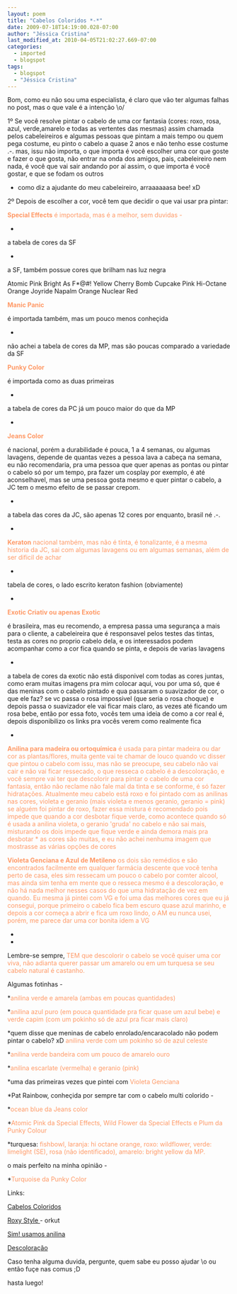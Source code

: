 ```yaml
---
layout: poem
title: "Cabelos Coloridos *-*"
date: 2009-07-18T14:19:00.028-07:00
author: "Jéssica Cristina"
last_modified_at: 2010-04-05T21:02:27.669-07:00
categories:
  - imported
  - blogspot
tags:
  - blogspot
  - "Jéssica Cristina"
---
```


Bom, como eu não sou uma especialista, é claro que vão ter algumas falhas no post, mas o que vale é a intenção \o/

1º Se você resolve pintar o cabelo de uma cor fantasia (cores: roxo, rosa, azul, verde,amarelo e todas as vertentes das mesmas) assim chamada pelos cabeleireiros e algumas pessoas que pintam a mais tempo ou quem pega costume, eu pinto o cabelo a quase 2 anos e não tenho esse costume .-. mas, issu não importa, o que importa é você escolher uma cor que goste e fazer o que gosta, não entrar na onda dos amigos, pais, cabeleireiro nem nada, é você que vai sair andando por aí assim, o que importa é você gostar, e que se fodam os outros

* como diz a ajudante do meu cabeleireiro, arraaaaaasa bee! xD

2º Depois de escolher a cor, você tem que decidir o que vai usar pra pintar:

<span style="color: rgb(255, 153, 102);">**Special Effects**
é importada, mas é a melhor, sem duvidas *-*

*
a tabela de cores da SF

*

a SF, também possue cores que brilham nas luz negra

Atomic Pink
Bright As F*@#! Yellow
Cherry Bomb
Cupcake Pink
Hi-Octane Orange
Joyride
Napalm Orange
Nuclear Red

<span style="color: rgb(255, 153, 102);">**Manic Panic** 

é importada também, mas um pouco menos conheçida

*

não achei a tabela de cores da MP, mas são poucas comparado a variedade da SF

<span style="color: rgb(255, 153, 102);">**Punky Color** 

é importada como as duas primeiras

*

a tabela de cores da PC já um pouco maior do que da MP

*

<span style="color: rgb(255, 153, 102);">**Jeans Color**

é nacional, porém a durabilidade é pouca, 1 a 4 semanas, ou algumas lavagens, depende de quantas vezes a pessoa lava a cabeça na semana, eu não recomendaria, pra uma pessoa que quer apenas as pontas ou pintar o cabelo só por um tempo, pra fazer um cosplay por exemplo, é até aconselhavel, mas se uma pessoa gosta mesmo e quer pintar o cabelo, a JC tem o mesmo efeito de se passar crepom.

*

a tabela das cores da JC, são apenas 12 cores por enquanto, brasil né .-.

*

<span style="color: rgb(255, 153, 102);">**Keraton**
nacional também, mas não é tinta, é tonalizante, é a mesma historia da JC, sai com algumas lavagens ou em algumas semanas, além de ser dificil de achar 

*

tabela de cores, o lado escrito keraton fashion (obviamente)

*

<span style="color: rgb(255, 153, 102);">**Exotic Criativ ou apenas Exotic** 

é brasileira, mas eu recomendo, a empresa passa uma segurança a mais para o cliente, a cabeleireira que é responsavel pelos testes das tintas, testa as cores no proprio cabelo dela, e os interessados podem acompanhar como a cor fica quando se pinta, e depois de varias lavagens

*

a tabela de cores da exotic não está disponivel com todas as cores juntas, como eram muitas imagens pra mim colocar aqui, vou por uma só, que é das meninas com o cabelo pintado e qua passaram o suavizador de cor, o que ele faz? se vc passa o rosa impossivel (que seria o rosa choque) e depois passa o suavizador ele vai ficar mais claro, as vezes até ficando um rosa bebe, então por essa foto, vocês tem uma ideia de como a cor real é, depois disponibilizo os links pra vocês verem como realmente fica

*

<span style="color: rgb(255, 153, 102);">**Anilina para madeira ou ortoquímica**
é usada para pintar madeira ou dar cor as plantas/flores, muita gente vai te chamar de louco quando vc disser que pintou o cabelo com issu, mas não se preocupe, seu cabelo não vai cair e não vai ficar ressecado, o que resseca o cabelo é a descoloração, e você sempre vai ter que descolorir para pintar o cabelo de uma cor fantasia, então não reclame não fale mal da tinta e se conforme, é só fazer hidratações.
Atualmente meu cabelo está roxo e foi pintado com as anilinas nas cores, violeta e geranio (mais violeta e menos geranio, geranio = pink) se alguém foi pintar de roxo, fazer essa mistura é recomendado pois impede que quando a cor desbotar fique verde, como acontece quando só é usada a anilina violeta, o geranio 'gruda' no cabelo e não sai mais, misturando os dois impede que fique verde e ainda demora mais pra desbotar *
as cores são muitas, e eu não achei nenhuma imagem que mostrasse as várias opções de cores

<span style="color: rgb(255, 153, 102);">**Violeta Genciana e Azul de Metileno** 
os dois são remédios e são encontrados facilmente em qualquer farmácia descente que você tenha perto de casa, eles sim ressecam um pouco o cabelo por comter alcool, mas ainda sim tenha em mente que o resseca mesmo é a descoloração, e não há nada melhor nesses casos do que uma hidratação de vez em quando. Eu mesma já pintei com VG e foi uma das melhores cores que eu já consegui, porque primeiro o cabelo fica bem escuro quase azul marinho, e depois a cor começa a abrir e fica um roxo lindo, o AM eu nunca usei, porém, me parece dar uma cor bonita idem a VG 

*

*

Lembre-se sempre, <span style="color: rgb(255, 153, 102);">TEM que descolorir o cabelo se você quiser uma cor viva, não adianta querer passar um amarelo ou em um turquesa se seu cabelo natural é castanho.

Algumas fotinhas *-*

*<span style="color: rgb(255, 153, 102);">anilina verde e amarela (ambas em poucas quantidades)

*<span style="color: rgb(255, 153, 102);">anilina azul puro (em pouca quantidade pra ficar quase um azul bebe) <span style="color: rgb(255, 153, 102);">e verde capim (com um pokinho só de azul pra ficar mais claro)

*quem disse que meninas de cabelo enrolado/encaracolado não podem pintar o cabelo? xD
<span style="color: rgb(255, 153, 102);">anilina verde com um pokinho só de azul celeste

*<span style="color: rgb(255, 153, 102);">anilina verde bandeira com um pouco de amarelo ouro 

*<span style="color: rgb(255, 153, 102);">anilina escarlate (vermelha) <span style="color: rgb(255, 153, 102);">e geranio (pink)

*uma das primeiras vezes que pintei com<span style="color: rgb(255, 153, 102);"> Violeta Genciana

*Pat Rainbow, conheçida por sempre tar com o cabelo multi colorido *-*
 
 
 

*<span style="color: rgb(255, 153, 102);">ocean blue da Jeans color 

*<span style="color: rgb(255, 153, 102);">Atomic Pink da Special Effects, Wild Flower da Special Effects e Plum da Punky Colour

*turquesa: <span style="color: rgb(255, 153, 102);">fishbowl, laranja: hi octane orange, roxo: wildflower, verde: limelight (SE), rosa (não identificado), amarelo: bright yellow da MP.

o mais perfeito na minha opinião *-*

*<span style="color: rgb(255, 153, 102);">Turquoise da Punky Color 

Links:

[Cabelos Coloridos ](http://www.orkut.com.br/Main#Community.aspx?cmm=162185)

[Roxy Style ](http://www.orkut.com.br/Main#Community.aspx?cmm=22458767)- orkut 

[Sim! usamos anilina ](http://www.orkut.com.br/Main#Community.aspx?cmm=3338867)

[Descoloração ](http://www.orkut.com.br/Main#Community.aspx?cmm=11794150)

Caso tenha alguma duvida, pergunte, quem sabe eu posso ajudar \o 
ou então fuçe nas comus ;D

hasta luego!